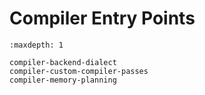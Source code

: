 # Compiler Entry Points

```{toctree}
:maxdepth: 1

compiler-backend-dialect
compiler-custom-compiler-passes
compiler-memory-planning
```
